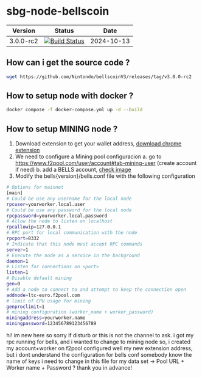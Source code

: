 # sbg-node-bellscoin

| Version | Status | Date |
| ------- | ------ | ---- |
| 3.0.0-rc2 | [![Build Status](https://travis-ci.com/Nintondo/bellscoinV3.svg?branch=master)](https://travis-ci.com/Nintondo/bellscoinV3) | 2024-10-13 |


## How can i get the source code ?

```bash
wget https://github.com/Nintondo/bellscoinV3/releases/tag/v3.0.0-rc2
```


## How to setup node with docker ?


```bash
docker compose -f docker-compose.yml up -d --build
```


## How to setup MINING node ?

1. Download extension to get your wallet address, [download chrome extension](https://chromewebstore.google.com/detail/nintondo-wallet/akkmagafhjjjjclaejjomkeccmjhdkpa)
2. We need to configure a Mining pool configuracion
  a. go to https://www.f2pool.com/user/account#tab-mining-user (create account if need)
  b. add a BELLS account, [check image](./docs/mining_pool_configure_01.png)
3. Modify the bells{version}/bells.conf file with the following configuration
```bash
# Options for mainnet
[main]
# Could be use any username for the local node
rpcuser=yourworker.local.user
# Could be use any password for the local node
rpcpassword=yourworker.local.password
# Allow the node to listen on localhost
rpcallowip=127.0.0.1
# RPC port for local communication with the node
rpcport=8332
# Indicate that this node must accept RPC commands
server=1
# Execute the node as a service in the background
daemon=1
# Listen for connections on <port>
listen=1
# Disable default mining
gen=0
# Add a node to connect to and attempt to keep the connection open
addnode=ltc-euro.f2pool.com
# limit of CPU usage for mining
genproclimit=1
# mining configuration (worker_name + worker_password)
miningaddress=yourworker.name
miningpassword=123456789123456789

```




hi! im new here so sorry if disturb or this is not the channel to ask.
i got my rpc running for bells, and i wanted to change to mining node so, i created my account+worker on f2pool
configured well my new extension address, but i dont understand the configuration for bells conf
somebody know the name of keys i need to change in this file for my data set -> Pool URL + Worker name + Password ? thank you in advance!